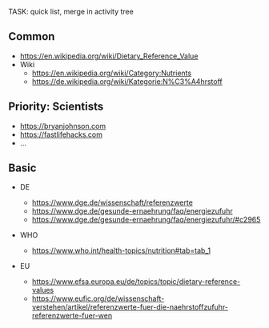 
TASK: quick list, merge in activity tree


Common
----------------------------------------------------------

- https://en.wikipedia.org/wiki/Dietary_Reference_Value
- Wiki
  - https://en.wikipedia.org/wiki/Category:Nutrients
  - https://de.wikipedia.org/wiki/Kategorie:N%C3%A4hrstoff


Priority: Scientists
----------------------------------------------------------

- https://bryanjohnson.com
- https://fastlifehacks.com
- ...


Basic
----------------------------------------------------------

- DE

  - https://www.dge.de/wissenschaft/referenzwerte
  - https://www.dge.de/gesunde-ernaehrung/faq/energiezufuhr
  - https://www.dge.de/gesunde-ernaehrung/faq/energiezufuhr/#c2965

- WHO

  - https://www.who.int/health-topics/nutrition#tab=tab_1

- EU

  - https://www.efsa.europa.eu/de/topics/topic/dietary-reference-values
  - https://www.eufic.org/de/wissenschaft-verstehen/artikel/referenzwerte-fuer-die-naehrstoffzufuhr-referenzwerte-fuer-wen
